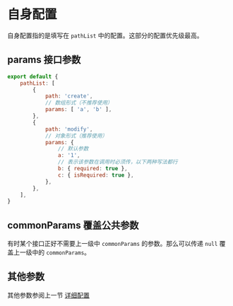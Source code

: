 # 自身配置
自身配置指的是填写在 `pathList` 中的配置。这部分的配置优先级最高。

## params 接口参数

```js
export default {
    pathList: [
        {
            path: 'create',
            // 数组形式（不推荐使用）
            params: [ 'a', 'b' ],
        },
        {
            path: 'modify',
            // 对象形式（推荐使用）
            params: {
                // 默认参数
                a: '1',
                // 表示该参数在调用时必须传，以下两种写法都行
                b: { required: true },
                c: { isRequired: true },
            },
        },
    ],
}
```

## commonParams 覆盖公共参数
有时某个接口正好不需要上一级中 `commonParams` 的参数。那么可以传递 `null` 覆盖上一级中的 `commonParams`。

## 其他参数
其他参数参阅上一节 [详细配置](./detail.md)
